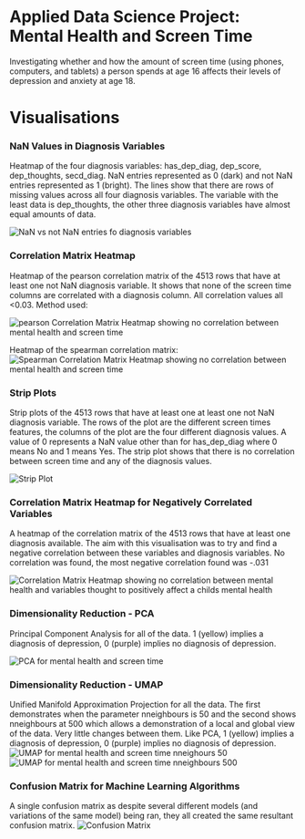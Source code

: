 # Applied Data Science Project: Mental Health and Screen Time
Investigating whether and how the amount of screen time (using phones, computers, and tablets) a person spends at age 16 
affects their levels of depression and anxiety at age 18.

# Visualisations

### NaN Values in Diagnosis Variables
Heatmap of the four diagnosis variables: has_dep_diag, dep_score, dep_thoughts, secd_diag.
NaN entries represented as 0 (dark) and not NaN entries represented as 1 (bright). 
The lines show that there are rows of missing values across all four diagnosis variables. 
The variable with the least data is dep_thoughts, the other three diagnosis variables have almost equal amounts of data.

![NaN vs not NaN entries fo diagnosis variables](https://github.com/phillipSloan/applied-data-science/blob/main/images/nan-diagnosis-heatmap.png?raw=true)

### Correlation Matrix Heatmap
Heatmap of the pearson correlation matrix of the 4513 rows that have at least one not NaN diagnosis variable. 
It shows that none of the screen time columns are correlated with a diagnosis column.
All correlation values all <0.03. Method used:

![pearson Correlation Matrix Heatmap showing no correlation between mental health and screen time](https://github.com/phillipSloan/applied-data-science/blob/main/images/correlation-matrix-heatmap.png?raw=true)



Heatmap of the spearman correlation matrix:
![Spearman Correlation Matrix Heatmap showing no correlation between mental health and screen time](https://github.com/phillipSloan/applied-data-science/blob/main/images/correlation-matrix-heatmap-spearman.png?raw=true)


### Strip Plots
Strip plots of the 4513 rows that have at least one at least one not NaN diagnosis variable. 
The rows of the plot are the different screen times features, the columns of the plot are the four different diagnosis values. 
A value of 0 represents a NaN value other than for has_dep_diag where 0 means No and 1 means Yes. 
The strip plot shows that there is no correlation between screen time and any of the diagnosis values.

![Strip Plot](https://github.com/phillipSloan/applied-data-science/blob/main/images/strip-plot-no-nan-diag.png?raw=true)

### Correlation Matrix Heatmap for Negatively Correlated Variables
A heatmap of the correlation matrix of the 4513 rows that have at least one diagnosis available.
The aim with this visualisation was to try and find a negative correlation between these variables and diagnosis variables. No correlation was found, the most negative correlation found was -.031

![Correlation Matrix Heatmap showing no correlation between mental health and variables thought to positively affect a childs mental health](https://github.com/phillipSloan/applied-data-science/blob/main/images/neg-correlation-matrix.png?raw=true)

### Dimensionality Reduction - PCA
Principal Component Analysis for all of the data. 1 (yellow) implies a diagnosis of depression, 0 (purple) implies no diagnosis of depression.

![PCA for mental health and screen time](https://github.com/phillipSloan/applied-data-science/blob/main/images/PCA.png?raw=true)

### Dimensionality Reduction - UMAP
Unified Manifold Approximation Projection for all the data. The first demonstrates when the parameter nneighbours is 50 and the second shows nneighbours at 500 which allows a demonstration of a local and global view of the data. Very little changes between them. Like PCA, 1 (yellow) implies a diagnosis of depression, 0 (purple) implies no diagnosis of depression.
![UMAP for mental health and screen time nneighours 50](https://github.com/phillipSloan/applied-data-science/blob/main/images/UMAP-50.png?raw=true)
![UMAP for mental health and screen time nneighbours 500](https://github.com/phillipSloan/applied-data-science/blob/main/images/UMAP-500.png?raw=true)

### Confusion Matrix for Machine Learning Algorithms
A single confusion matrix as despite several different models (and variations of the same model) being ran, they all created the same resultant confusion matrix.
![Confusion Matrix](https://github.com/phillipSloan/applied-data-science/blob/main/images/Confusion%20Matrix.png?raw=true)
